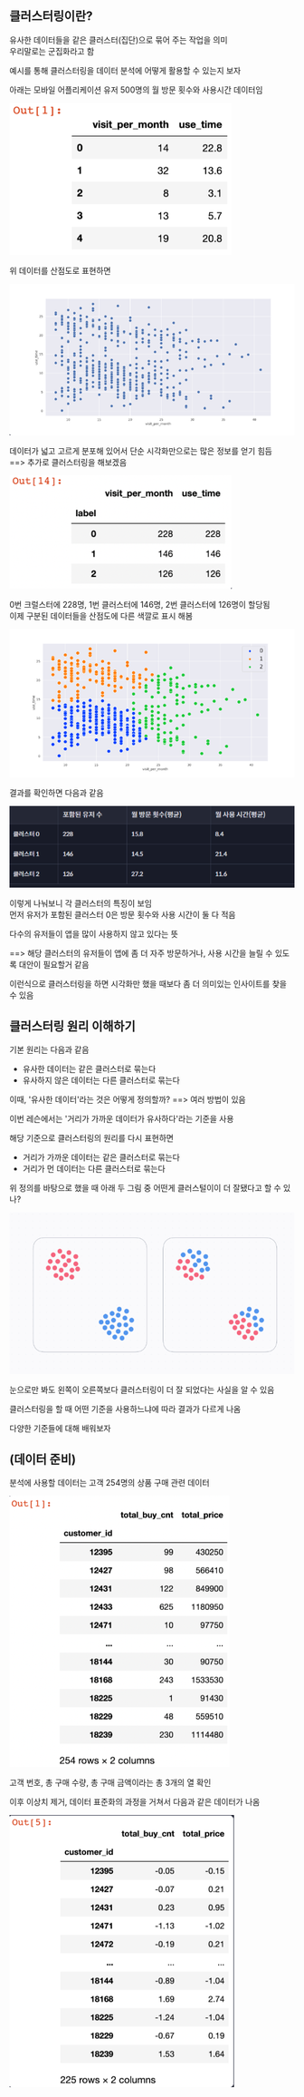 ## 클러스터링이란?  

유사한 데이터들을 같은 클러스터(집단)으로 묶어 주는 작업을 의미  
우리말로는 군집화라고 함  

예시를 통해 클러스터링을 데이터 분석에 어떻게 활용할 수 있는지 보자  

아래는 모바일 어플리케이션 유저 500명의 월 방문 횟수와 사용시간 데이터임  

![](/image.png/08.1.PNG)

위 데이터를 산점도로 표현하면  

![](/image.png/08.2.PNG)

데이터가 넓고 고르게 분포해 있어서 단순 시각화만으로는 많은 정보를 얻기 힘듬  
==> 추가로 클러스터링을 해보겠음  

![](/image.png/08.3.PNG)

0번 크럴스터에 228명, 1번 클러스터에 146명, 2번 클러스터에 126명이 할당됨  
이제 구분된 데이터들을 산점도에 다른 색깔로 표시 해봄  

![](/image.png/08.4.PNG)

결과를 확인하면 다음과 같음  

![](/image.png/08.5.PNG)

이렇게 나눠보니 각 클러스터의 특징이 보임  
먼저  유저가 포함된 클러스터 0은 방문 횟수와 사용 시간이 둘 다 적음   

다수의 유저들이 앱을 많이 사용하지 않고 있다는 뜻  

==> 해당 클러스터의 유저들이 앱에 좀 더 자주 방문하거나, 사용 시간을 늘릴 수 있도록 대안이 필요할거 같음  

이런식으로 클러스터링을 하면 시각화만 했을 때보다 좀 더 의미있는 인사이트를 찾을 수 있음  

## 클러스터링 원리 이해하기  

기본 원리는 다음과 같음  
- 유사한 데이터는 같은 클러스터로 묶는다  
- 유사하지 않은 데이터는 다른 클러스터로 묶는다  

이때, '유사한 데이터'라는 것은 어떻게 정의할까? ==> 여러 방법이 있음  

이번 레슨에서는 '거리가 가까운 데이터가 유사하다'라는 기준을 사용  

해당 기준으로 클러스터링의 원리를 다시 표현하면  
- 거리가 가까운 데이터는 같은 클러스터로 묶는다  
- 거리가 먼 데이터는 다른 클러스터로 묶는다  

위 정의를 바탕으로 했을 때 아래 두 그림 중 어떤게 클러스털이이 더 잘됐다고 할 수 있나?  

![](/image.png/08.6.PNG) 

눈으로만 봐도 왼쪽이 오른쪽보다 클러스터링이 더 잘 되었다는 사실을 알 수 있음  

클러스터링을 할 때 어떤 기준을 사용하느냐에 따라 결과가 다르게 나옴  

다양한 기준들에 대해 배워보자  

## (데이터 준비)  

분석에 사용할 데이터는 고객 254명의 상품 구매 관련 데이터  

![](/image.png/08.7.PNG) 

고객 번호, 총 구매 수량, 총 구매 금액이라는 총 3개의 열 확인  

이후 이상치 제거, 데이터 표준화의 과정을 거쳐서 다음과 같은 데이터가 나옴 

![](/image.png/08.8.PNG)










